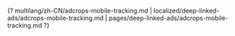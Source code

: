 {? multilang/zh-CN/adcrops-mobile-tracking.md | localized/deep-linked-ads/adcrops-mobile-tracking.md | pages/deep-linked-ads/adcrops-mobile-tracking.md ?}
